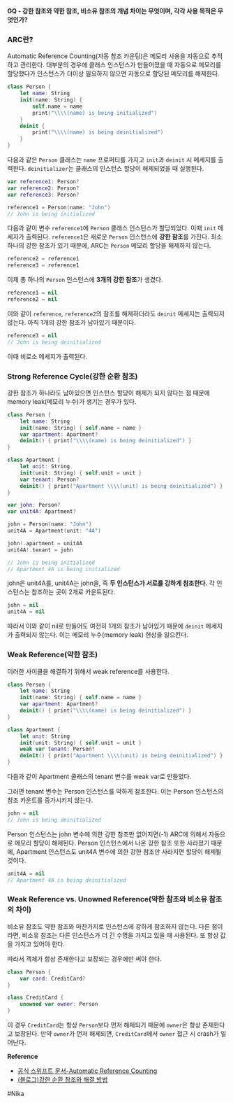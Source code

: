 **GQ - 강한 참조와 약한 참조, 비소유 참조의 개념 차이는 무엇이며, 각각 사용 목적은 무엇인가?**

### ARC란?

Automatic Reference Counting(자동 참조 카운팅)은 메모리 사용을 자동으로 추적하고 관리한다. 대부분의 경우에 클래스 인스턴스가 만들어졌을 때 자동으로 메모리를 할당했다가 인스턴스가 더이상 필요하지 않으면 자동으로 할당된 메모리를 해제한다.

```swift
class Person {
	let name: String
	init(name: String) {
		self.name = name
		print("\\\\(name) is being initialized")
	}
	deinit {
		print("\\\\(name) is being deinitialized")
	}
}
```

다음과 같은 `Person` 클래스는 `name` 프로퍼티를 가지고 `init`과 `deinit` 시 메세지를 출력한다. `deinitializer`는 클래스의 인스턴스 할당이 해제되었을 때 실행된다.

```swift
var reference1: Person?
var reference2: Person?
var reference3: Person?

reference1 = Person(name: "John")
// John is being initialized
```

다음과 같이 변수 `reference1`에 `Person` 클래스 인스턴스가 할당되었다. 이때 `init` 메세지가 출력된다. `reference1`은 새로운 `Person` 인스턴스에 **강한 참조**를 가진다. 최소 하나의 강한 참조가 있기 때문에, ARC는 `Person` 메모리 할당을 해제하지 않는다.

```swift
reference2 = reference1
reference3 = reference1
```

이제 총 하나의 `Person` 인스턴스에 **3개의 강한 참조**가 생겼다.

```swift
reference1 = nil
reference2 = nil
```

이와 같이 `reference`, `reference2`의 참조를 해제하더라도 `deinit` 메세지는 출력되지 않는다. 아직 1개의 강한 참조가 남아있기 때문이다.

```swift
reference3 = nil
// John is being deinitialized
```

이때 비로소 메세지가 출력된다.

### Strong Reference Cycle(강한 순환 참조)

강한 참조가 하나라도 남아있으면 인스턴스 할당이 해제가 되지 않다는 점 때문에 memory leak(메모리 누수)가 생기는 경우가 있다.

```swift
class Person {
	let name: String
	init(name: String) { self.name = name }
	var apartment: Apartment?
	deinit() { print("\\\\(name) is being deinitialized") }
}

class Apartment {
	let unit: String
	init(unit: String) { self.unit = unit }
	var tenant: Person?
	deinit() { print("Apartment \\\\(unit) is being deinitialized") }
}

var john: Person?
var unit4A: Apartment?

john = Person(name: "John")
unit4A = Apartment(unit: "4A")

john!.apartment = unit4A
unit4A!.tenant = john

// John is being initialized
// Apartment 4A is being initialized
```

john은 unit4A를, unit4A는 john을, 즉 **두 인스턴스가 서로를 강하게 참조한다.** 각 인스턴스는 참조하는 곳이 2개로 카운트된다.


```swift
john = nil
unit4A = nil
```

따라서 이와 같이 nil로 만들어도 여전히 1개의 참조가 남아있기 때문에 `deinit` 메세지가 출력되지 않는다. 이는 메모리 누수(memory leak) 현상을 일으킨다.

### Weak Reference(약한 참조)

이러한 사이클을 해결하기 위해서 weak reference를 사용한다.

```swift
class Person {
	let name: String
	init(name: String) { self.name = name }
	var apartment: Apartment?
	deinit() { print("\\\\(name) is being deinitialized") }
}

class Apartment {
	let unit: String
	init(unit: String) { self.unit = unit }
	weak var tenant: Person?
	deinit() { print("Apartment \\\\(unit) is being deinitialized") }
}
```

다음과 같이 Apartment 클래스의 tenant 변수를 weak var로 만들었다.

 그러면 tenant 변수는 Person 인스턴스를 약하게 참조한다. 이는 Person 인스턴스의 참조 카운트를 증가시키지 않는다.

```swift
john = nil
// John is being deinitialized
```

Person 인스턴스는 john 변수에 의한 강한 참조만 없어지면(-1) ARC에 의해서 자동으로 메모리 할당이 해제된다. Person 인스턴스에서 나온 강한 참조 또한 사라졌기 때문에, Apartment 인스턴스도 unit4A 변수에 의한 강한 참조만 사라지면 할당이 해제될 것이다.

```swift
unit4A = nil
// Apartment 4A is being deinitialized
```

### Weak Reference vs. Unowned Reference(약한 참조와 비소유 참조의 차이)

비소유 참조도 약한 참조와 마찬가지로 인스턴스에 강하게 참조하지 않는다. 다른 점이라면, 비소유 참조는 다른 인스턴스가 더 긴 수명을 가지고 있을 때 사용된다. 또 항상 값을 가지고 있어야 한다.

따라서 객체가 항상 존재한다고 보장되는 경우에만 써야 한다.

```swift
class Person {
	var card: CreditCard?
}

class CreditCard {
	unowned var owner: Person
}
```

이 경우 `CreditCard`는 항상 `Person`보다 먼저 해제되기 때문에 `owner`은 항상 존재한다고 보장된다. 만약 `owner`가 먼저 해제되면, `CreditCard`에서 `owner` 접근 시 crash가 일어난다.

**Reference**

- [공식 스위프트 문서-Automatic Reference Counting](https://docs.swift.org/swift-book/documentation/the-swift-programming-language/automaticreferencecounting/)
- [(블로그)강한 순환 참조와 해결 방법](https://velog.io/@parkgyurim/Swift-Strong-Reference-Cycle)

#Nika